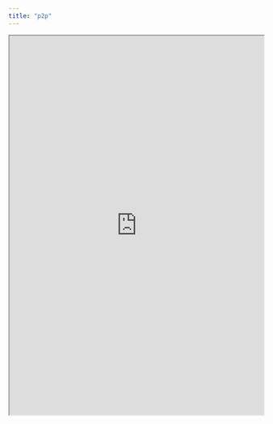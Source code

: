 ```yaml
---
title: "p2p"
---
```



<iframe height="750" width="100%" src="https://ewelton.github.io/ktest/wiki.html#p2p"></iframe>
